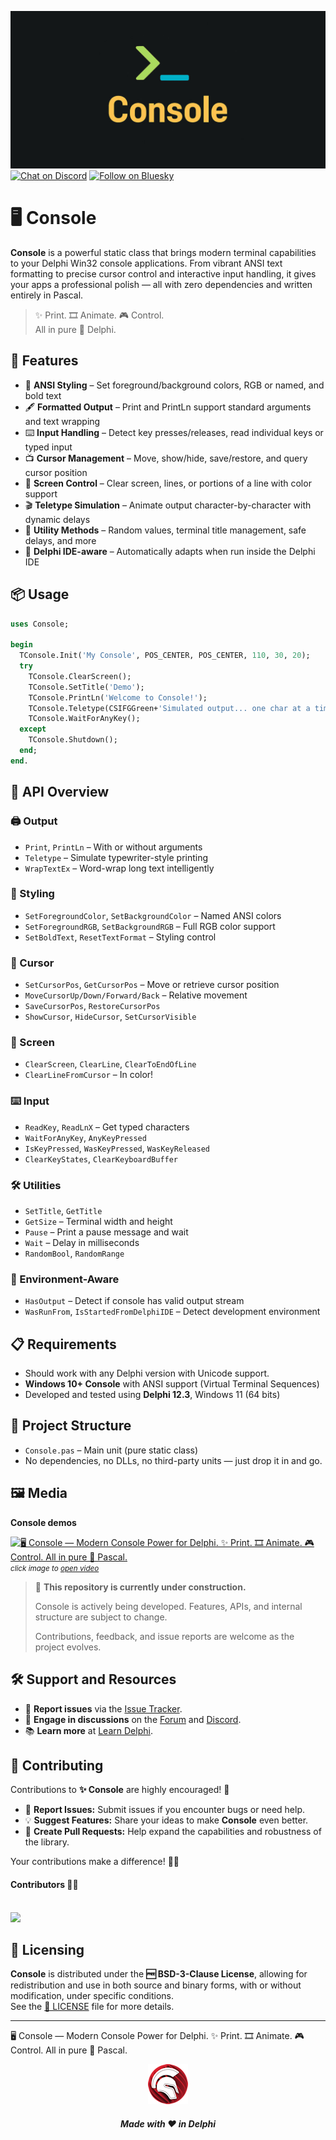 ![Console](media/console.jpg)  
[![Chat on Discord](https://img.shields.io/discord/754884471324672040?style=for-the-badge)](https://discord.gg/tPWjMwK)
[![Follow on Bluesky](https://img.shields.io/badge/Bluesky-tinyBigGAMES-blue?style=for-the-badge&logo=bluesky)](https://bsky.app/profile/tinybiggames.com)    

# 🖥️ Console

**Console** is a powerful static class that brings modern terminal capabilities to your Delphi Win32 console applications. From vibrant ANSI text formatting to precise cursor control and interactive input handling, it gives your apps a professional polish — all with zero dependencies and written entirely in Pascal.

> ✨ Print. 🎞️ Animate. 🎮 Control.  
> All in pure 🐘 Delphi.

## 🚀 Features

- 🎨 **ANSI Styling** – Set foreground/background colors, RGB or named, and bold text
- 🖋️ **Formatted Output** – Print and PrintLn support standard arguments and text wrapping
- ⌨️ **Input Handling** – Detect key presses/releases, read individual keys or typed input
- 📺 **Cursor Management** – Move, show/hide, save/restore, and query cursor position
- 🧼 **Screen Control** – Clear screen, lines, or portions of a line with color support
- 🎬 **Teletype Simulation** – Animate output character-by-character with dynamic delays
- 🎲 **Utility Methods** – Random values, terminal title management, safe delays, and more
- 🧪 **Delphi IDE-aware** – Automatically adapts when run inside the Delphi IDE

## 📦 Usage

```pascal
uses Console;

begin
  TConsole.Init('My Console', POS_CENTER, POS_CENTER, 110, 30, 20);
  try
    TConsole.ClearScreen();
    TConsole.SetTitle('Demo');
    TConsole.PrintLn('Welcome to Console!');
    TConsole.Teletype(CSIFGGreen+'Simulated output... one char at a time.');
    TConsole.WaitForAnyKey();
  except
    TConsole.Shutdown();
  end;
end.
```

## 🧱 API Overview

### 🖨 Output
- `Print`, `PrintLn` – With or without arguments
- `Teletype` – Simulate typewriter-style printing
- `WrapTextEx` – Word-wrap long text intelligently

### 🎨 Styling
- `SetForegroundColor`, `SetBackgroundColor` – Named ANSI colors
- `SetForegroundRGB`, `SetBackgroundRGB` – Full RGB color support
- `SetBoldText`, `ResetTextFormat` – Styling control

### 🎯 Cursor
- `SetCursorPos`, `GetCursorPos` – Move or retrieve cursor position
- `MoveCursorUp/Down/Forward/Back` – Relative movement
- `SaveCursorPos`, `RestoreCursorPos`
- `ShowCursor`, `HideCursor`, `SetCursorVisible`

### 🧼 Screen
- `ClearScreen`, `ClearLine`, `ClearToEndOfLine`
- `ClearLineFromCursor` – In color!

### ⌨️ Input
- `ReadKey`, `ReadLnX` – Get typed characters
- `WaitForAnyKey`, `AnyKeyPressed`
- `IsKeyPressed`, `WasKeyPressed`, `WasKeyReleased`
- `ClearKeyStates`, `ClearKeyboardBuffer`

### 🛠 Utilities
- `SetTitle`, `GetTitle`
- `GetSize` – Terminal width and height
- `Pause` – Print a pause message and wait
- `Wait` – Delay in milliseconds
- `RandomBool`, `RandomRange`

### 🧠 Environment-Aware
- `HasOutput` – Detect if console has valid output stream
- `WasRunFrom`, `IsStartedFromDelphiIDE` – Detect development environment

## 📋 Requirements

- Should work with any Delphi version with Unicode support.
- **Windows 10+ Console** with ANSI support (Virtual Terminal Sequences)
- Developed and tested using **Delphi 12.3**, Windows 11 (64 bits)

## 📁 Project Structure

- `Console.pas` – Main unit (pure static class)
- No dependencies, no DLLs, no third-party units — just drop it in and go.

## 🖼️ Media
**Console demos**

[![🖥️ Console — Modern Console Power for Delphi. ✨ Print. 🎞️ Animate. 🎮 Control. All in pure 🐘 Pascal.](https://img.youtube.com/vi/5NAvbLvyK28/maxresdefault.jpg)](https://www.youtube.com/watch?v=5NAvbLvyK28)  
<small>*click image to [open video](https://www.youtube.com/watch?v=5NAvbLvyK28)*</small>



> 🚧️ **This repository is currently under construction.**
>  
> Console is actively being developed. Features, APIs, and internal structure are subject to change.  
>  
> Contributions, feedback, and issue reports are welcome as the project evolves.


## 🛠️ Support and Resources

- 🐞 **Report issues** via the [Issue Tracker](https://github.com/tinyBigGAMES/Console/issues).
- 💬 **Engage in discussions** on the [Forum](https://github.com/tinyBigGAMES/Console/discussions) and [Discord](https://discord.gg/tPWjMwK).
- 📚 **Learn more** at [Learn Delphi](https://learndelphi.org).

## 🤝 Contributing  

Contributions to **✨ Console** are highly encouraged! 🌟  
- 🐛 **Report Issues:** Submit issues if you encounter bugs or need help.  
- 💡 **Suggest Features:** Share your ideas to make **Console** even better.  
- 🔧 **Create Pull Requests:** Help expand the capabilities and robustness of the library.  

Your contributions make a difference! 🙌✨

#### Contributors 👥🤝
<br/>

<a href="https://github.com/tinyBigGAMES/Console/graphs/contributors">
  <img src="https://contrib.rocks/image?repo=tinyBigGAMES/Console&max=250&columns=20&anon=1" />
</a>

## 📜 Licensing

**Console** is distributed under the **🆓 BSD-3-Clause License**, allowing for redistribution and use in both source and binary forms, with or without modification, under specific conditions.  
See the [📜 LICENSE](https://github.com/tinyBigGAMES/Console?tab=BSD-3-Clause-1-ov-file#BSD-3-Clause-1-ov-file) file for more details.

---

🖥️ Console — Modern Console Power for Delphi. ✨ Print. 🎞️ Animate. 🎮 Control. All in pure 🐘 Pascal.

<p align="center">
<img src="media/delphi.png" alt="Delphi">
</p>
<h5 align="center">
  
Made with ❤️ in Delphi  
